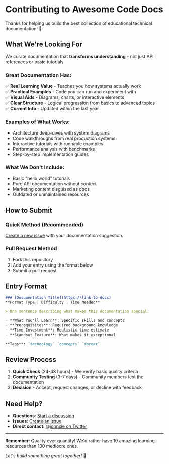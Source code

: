 # Contributing to Awesome Code Docs

Thanks for helping us build the best collection of educational technical documentation! 🎉

## What We're Looking For

We curate documentation that **transforms understanding** - not just API references or basic tutorials.

### Great Documentation Has:

✅ **Real Learning Value** - Teaches you how systems actually work  
✅ **Practical Examples** - Code you can run and experiment with  
✅ **Visual Aids** - Diagrams, charts, or interactive elements  
✅ **Clear Structure** - Logical progression from basics to advanced topics  
✅ **Current Info** - Updated within the last year  

### Examples of What Works:
- Architecture deep-dives with system diagrams
- Code walkthroughs from real production systems  
- Interactive tutorials with runnable examples
- Performance analysis with benchmarks
- Step-by-step implementation guides

### What We Don't Include:
- Basic "hello world" tutorials
- Pure API documentation without context
- Marketing content disguised as docs
- Outdated or unmaintained resources

## How to Submit

### Quick Method (Recommended)
[Create a new issue](https://github.com/johnxie/awesome-code-docs/issues/new?template=new-entry.md) with your documentation suggestion.

### Pull Request Method
1. Fork this repository
2. Add your entry using the format below
3. Submit a pull request

## Entry Format

```markdown
### [Documentation Title](https://link-to-docs)
**Format Type | Difficulty | Time Needed**

> One sentence describing what makes this documentation special.

- **What You'll Learn**: Specific skills and concepts
- **Prerequisites**: Required background knowledge  
- **Time Investment**: Realistic time estimate
- **Standout Feature**: What makes it exceptional

**Tags**: `technology` `concepts` `format`
```

## Review Process

1. **Quick Check** (24-48 hours) - We verify basic quality criteria
2. **Community Testing** (3-7 days) - Community members test the documentation  
3. **Decision** - Accept, request changes, or decline with feedback

## Need Help?

- **Questions**: [Start a discussion](https://github.com/johnxie/awesome-code-docs/discussions)
- **Issues**: [Create an issue](https://github.com/johnxie/awesome-code-docs/issues)  
- **Direct contact**: [@johnxie on Twitter](https://twitter.com/johnxie)

---

**Remember**: Quality over quantity! We'd rather have 10 amazing learning resources than 100 mediocre ones.

*Let's build something great together!* 🚀